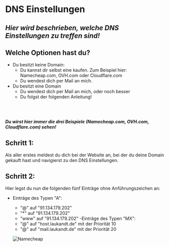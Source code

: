 
# DNS Einstellungen
## _Hier wird beschrieben, welche DNS Einstellungen zu treffen sind!_


## Welche Optionen hast du?

- Du besitzt keine Domain:
    - Du kannst dir selbst eine kaufen. Zum Beispiel hier: Namecheap.com, OVH.com oder Cloudflare.com
    - Du wendest dich per Mail an mich. 
- Du besitzt eine Domain
    - Du wendest dich per Mail an mich, oder noch besser
    - Du folgst der folgenden Anleitung!

 <br><br>

***Du wirst hier immer die drei Beispiele (Namecheap.com, OVH.com, Cloudflare.com) sehen!***

## Schritt 1:
Als aller erstes meldest du dich bei der Website an, bei der du deine Domain gekauft hast und navigierst zu den DNS Einstellungen.

## Schritt 2:
Hier legst du nun die folgenden fünf Einträge ohne Anführungszeichen an:

 - Einträge des Typen "A":
   - "@" auf "91.134.179.202"
   - "*" auf "91.134.179.202"
   - "www" auf "91.134.179.202"
-Einträge des Typen "MX":
   - "@" auf "host.laukandt.de" mit der Priorität 10
   - "@" auf "mail.laukandt.de" mit der Priorität 20
	
	![Namecheap](webhost/example/images/nc-dns.png)